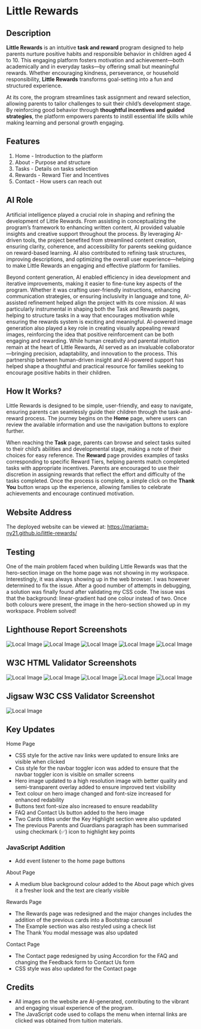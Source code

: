 # Little Rewards

## Description
**Little Rewards** is an intuitive **task and reward** program designed to help parents nurture positive habits and responsible behavior in children aged 4 to 10. This engaging platform fosters motivation and achievement—both academically and in everyday tasks—by offering small but meaningful rewards. Whether encouraging kindness, perseverance, or household responsibility, **Little Rewards** transforms goal-setting into a fun and structured experience.

At its core, the program streamlines task assignment and reward selection, allowing parents to tailor challenges to suit their child’s development stage. By reinforcing good behavior through **thoughtful incentives and guided strategies**, the platform empowers parents to instill essential life skills while making learning and personal growth engaging.

## Features 
1. Home - Introduction to the platform
2. About - Purpose and structure
3. Tasks - Details on tasks selection
4. Rewards - Reward Tier and Incentives
5. Contact - How users can reach out

## AI Role
Artificial intelligence played a crucial role in shaping and refining the development of Little Rewards. From assisting in conceptualizing the program’s framework to enhancing written content, AI provided valuable insights and creative support throughout the process. By leveraging AI-driven tools, the project benefited from streamlined content creation, ensuring clarity, coherence, and accessibility for parents seeking guidance on reward-based learning. AI also contributed to refining task structures, improving descriptions, and optimizing the overall user experience—helping to make Little Rewards an engaging and effective platform for families.

Beyond content generation, AI enabled efficiency in idea development and iterative improvements, making it easier to fine-tune key aspects of the program. Whether it was crafting user-friendly instructions, enhancing communication strategies, or ensuring inclusivity in language and tone, AI-assisted refinement helped align the project with its core mission. AI was particularly instrumental in shaping both the Task and Rewards pages, helping to structure tasks in a way that encourages motivation while ensuring the rewards system is exciting and meaningful. AI-powered image generation also played a key role in creating visually appealing reward images, reinforcing the idea that positive reinforcement can be both engaging and rewarding. While human creativity and parental intuition remain at the heart of Little Rewards, AI served as an invaluable collaborator—bringing precision, adaptability, and innovation to the process. This partnership between human-driven insight and AI-powered support has helped shape a thoughtful and practical resource for families seeking to encourage positive habits in their children.

## How It Works?
Little Rewards is designed to be simple, user-friendly, and easy to navigate, ensuring parents can seamlessly guide their children through the task-and-reward process. The journey begins on the **Home** page, where users can review the available information and use the navigation buttons to explore further.

When reaching the **Task** page, parents can browse and select tasks suited to their child’s abilities and developmental stage, making a note of their choices for easy reference. The **Reward** page provides examples of tasks corresponding to specific Reward Tiers, helping parents match completed tasks with appropriate incentives. Parents are encouraged to use their discretion in assigning rewards that reflect the effort and difficulty of the tasks completed. Once the process is complete, a simple click on the **Thank You** button wraps up the experience, allowing families to celebrate achievements and encourage continued motivation.

## Website Address
The deployed website can be viewed at: https://mariama-ny21.github.io/little-rewards/

## Testing
One of the main problem faced when building Little Rewards was that the hero-section image on the home page was not showing in my workspace. Interestingly, it was always showing up in the web browser. I was however determined to fix the issue. After a good number of attempts in debugging, a solution was finally found after validating my CSS code. The issue was that the background: linear-gradient had one colour instead of two. Once both colours were present, the image in the hero-section showed up in my workspace. Problem solved! 
 
## Lighthouse Report Screenshots
![Local Image](assets\images\Screenshots\home-page-lighthouse.png) 
![Local Image](assets\images\Screenshots\about-page-lighthouse.png)
![Local Image](assets\images\Screenshots\reward-page-lighthouse.png)
![Local Image](assets\images\Screenshots\task-page-lighthouse.png)
![Local Image](assets\images\Screenshots\contact-page-lighthouse.png)

## W3C HTML Validator Screenshots
![Local Image](assets\images\Screenshots\html-validator_home.png)
![Local Image](assets\images\Screenshots\html-validator_about.png)
![Local Image](assets\images\Screenshots\html-validator_rewards.png)
![Local Image](assets\images\Screenshots\html-validator_tasks.png)
![Local Image](assets\images\Screenshots\html-validator_contact.png)

## Jigsaw W3C CSS Validator Screenshot
![Local Image](assets\images\Screenshots\jigsaw-css-validator_style.css.png)

## Key Updates
Home Page
- CSS style for the active nav links were updated to ensure links are visible when clicked 
- Css style for the navbar toggler icon was added to ensure that the navbar toggler icon is visible on smaller screens
- Hero image updated to a high resolution image with better quality and semi-transparent overlay added to ensure improved text visibility
- Text colour on hero image changed and font-size increased for enhanced redability 
- Buttons text font-size also increased to ensure readability
- FAQ and Contact Us button added to the hero image
- Two Cards titles under the Key Highlight section were also updated
- The previous Parents and Guardians paragraph has been summarised using checkmark (✅) icon to highlight key points

### JavaScript Addition
- Add event listener to the home page buttons

About Page
- A medium blue background colour added to the About page which gives it a fresher look and the text are clearly visible

Rewards Page
- The Rewards page was redesigned and the major changes includes the addition of the previous cards into a Bootstrap carousel
- The Example section was also restyled using a check list
- The Thank You modal message was also updated

Contact Page
- The Contact page redesigned by using Accordion for the FAQ and changing the Feedback form to Contact Us form
- CSS style was also updated for the Contact page

## Credits
- All images on the website are AI-generated, contributing to the vibrant and engaging visual experience of the program. 
- The JavaScript code used to collaps the menu when internal links are clicked was obtained from tuition materials.